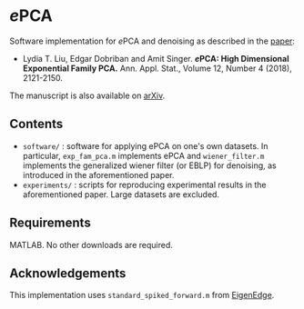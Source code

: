 # *e*PCA
Software implementation for *e*PCA and denoising as described in the [paper](https://projecteuclid.org/euclid.aoas/1542078039):
* Lydia T. Liu, Edgar Dobriban and Amit Singer. ***e*****PCA: High Dimensional Exponential Family PCA.**  Ann. Appl. Stat., Volume 12, Number 4 (2018), 2121-2150.

The manuscript is also available on [arXiv](http://arxiv.org/abs/1611.05550).


## Contents
* ```software/``` : software for applying ePCA on one's own datasets. In particular, ```exp_fam_pca.m``` implements ePCA and ```wiener_filter.m``` implements the generalized wiener filter (or EBLP) for denoising, as introduced in the aforementioned paper.
* ```experiments/``` : scripts for reproducing experimental results in the aforementioned paper. Large datasets are excluded.

## Requirements
MATLAB. No other downloads are required.

## Acknowledgements
This implementation uses ```standard_spiked_forward.m``` from [EigenEdge](https://github.com/dobriban/EigenEdge).

